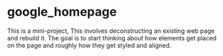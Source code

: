 # google_homepage
This is a mini-project, This involves deconstructing an existing web page and rebuild it. The goal is to start thinking about how elements get placed on the page and roughly how they get styled and aligned.

